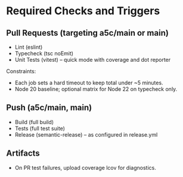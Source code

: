 # Required Checks and Triggers

## Pull Requests (targeting a5c/main or main)
- Lint (eslint)
- Typecheck (tsc noEmit)
- Unit Tests (vitest) – quick mode with coverage and dot reporter

Constraints:
- Each job sets a hard timeout to keep total under ~5 minutes.
- Node 20 baseline; optional matrix for Node 22 on typecheck only.

## Push (a5c/main, main)
- Build (full build)
- Tests (full test suite)
- Release (semantic-release) – as configured in release.yml

## Artifacts
- On PR test failures, upload coverage lcov for diagnostics.

